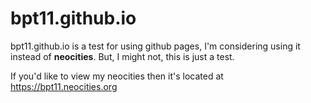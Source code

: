 # bpt11.github.io

bpt11.github.io is a test for using github pages, I'm considering using it instead of **neocities**. But, I might not, this is just a test.

If you'd like to view my neocities then it's located at https://bpt11.neocities.org
